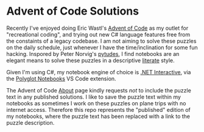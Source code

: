 # Advent of Code Solutions

Recently I've enjoyed doing Eric Wastl's [Advent of Code](https://adventofcode.com) as my outlet for "recreational coding", and trying out new C# language features free from the constaints of a legacy codebase. I am not aiming to solve these puzzles on the daily schedule, just whenever I have the time/inclination for some fun hacking. Inspored by Peter Norvig's [pytudes](https://github.com/norvig/pytudes), I find notebooks are an elegant means to solve these puzzles in a descriptive [literate](https://en.wikipedia.org/wiki/Literate_programming) style. 

Given I'm using C#, my notebook engine of choice is [.NET Interactive](https://github.com/dotnet/interactive), via the [Polyglot Notebooks](https://marketplace.visualstudio.com/items?itemName=ms-dotnettools.dotnet-interactive-vscode) VS Code extension.

The Advent of Code [About](https://adventofcode.com/2024/about) page kindly requests _not_ to include the puzzle text in any published solutions. I like to save the puzzle text within my notebooks as sometimes I work on these puzzles on plane trips with no internet access. Therefore this repo represents the "published" edition of my notebooks, where the puzzle text has been replaced with a link to the puzzle description.